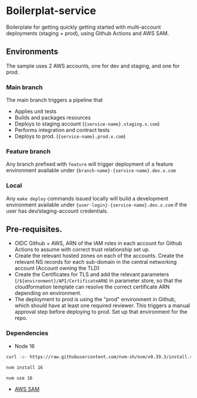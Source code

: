 # Boilerplat-service

Boilerplate for getting quickly getting started with multi-account deployments (staging + prod), using Github Actions and AWS SAM.

## Environments

The sample uses 2 AWS accounts, one for dev and staging, and one for prod.

### Main branch

The main branch triggers a pipeline that

- Applies unit tests
- Builds and packages resources
- Deploys to staging account (`{service-name}.staging.x.com`)
- Performs integration and contract tests
- Deploys to prod. (`{service-name}.prod.x.com`)

### Feature branch

Any branch prefixed with `feature` will trigger deployment of a feature environment available under `{branch-name}-{service-name}.dev.x.com`

### Local

Any `make deploy` commands issued locally will build a development environment available under `{user-login}-{service-name}.dev.x.com` if the user has dev/staging-account credentials.

## Pre-requisites.

- OIDC Github + AWS, ARN of the IAM roles in each account for Github Actions to assume with correct trust relationship set up.
- Create the relevant hosted zones on each of the accounts. Create the relevant NS records for each sub-domain in the central networking account (Account owning the TLD)
- Create the Certificates for TLS and add the relevant parameters (`/${environment}/API/CertificateARN`) in parameter store, so that the cloudformation template can resolve the correct certificate ARN depending on environment.
- The deployment to prod is using the "prod" environment in Github, which should have at least one required reviewer. This triggers a manual approval step before deploying to prod. Set up that environment for the repo.

### Dependencies

- Node 16

```bash
curl -o- https://raw.githubusercontent.com/nvm-sh/nvm/v0.39.3/install.sh | bash

nvm install 16

nvm use 16
```

- [AWS SAM](https://docs.aws.amazon.com/serverless-application-model/latest/developerguide/install-sam-cli.html)
